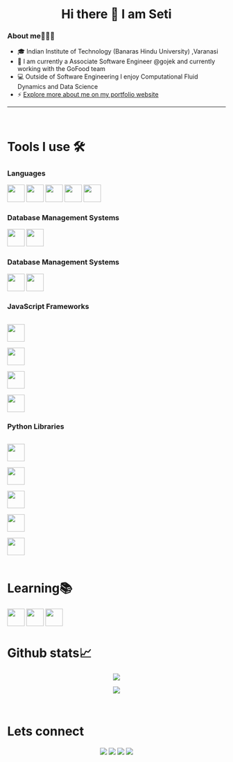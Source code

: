 
<h1 align="center">Hi there 👋 I am  Seti</h1>

<h3>About me👩🏾‍🔧</h3>

- 🎓 Indian Institute of Technology (Banaras Hindu University) ,Varanasi 
- 👨‍ I am currently a Associate Software Engineer @gojek and currently working with the GoFood team
- 💻 Outside of Software Engineering I enjoy Computational Fluid Dynamics and Data Science
- ⚡ [Explore more about me on my portfolio website](https://martin.vercel.app/)
<hr>

<br>

<h1> Tools I use 🛠️</h1>
<div margin="10px">
<h3>Languages</h3>

<code><img height="40" src="https://img.shields.io/badge/c++-%2300599C.svg?&style=for-the-badge&logo=c%2B%2B&logoColor=white" /></code>
<code><img height="40" src="https://img.shields.io/badge/java-%234ea94b.svg?&style=for-the-badge&logo=java&logoColor=white&color=ff4d4d" /></code>
<code><img height="40" src="https://img.shields.io/badge/javascript-%2320232a.svg?&style=for-the-badge&logo=javascript&logoColor=%23F7DF1E" /></code>
<code><img height="40" src="https://img.shields.io/badge/typescript-%2320232a.svg?&style=for-the-badge&logo=typescript&logoColor=blue" /></code>
<code><img height="40" src="https://img.shields.io/badge/python-%2320232a.svg?&style=for-the-badge&logo=python&logoColor=yellow" /></code>

<h3>Database Management Systems</h3>
 
<code><img height="40" src="https://img.shields.io/badge/mysql-%2300f.svg?&style=for-the-badge&logo=mysql&logoColor=white&color=ff4d4d" /></code>
<code><img height="40" src="https://img.shields.io/badge/MongoDB-%234ea94b.svg?&style=for-the-badge&logo=mongodb&logoColor=white" /></code>

<h3>Database Management Systems</h3>
 
<code><img height="40" src="https://img.shields.io/badge/node.js-%234ea94b.svg?&style=for-the-badge&logo=node.js&logoColor=white" /></code>
<code><img height="40" src="https://img.shields.io/badge/git-%2320232a.svg?&style=for-the-badge&logo=git&logoColor=ff4d4d" /></code>

<h3>JavaScript Frameworks</h3>
<code>
<img height="40" src="https://img.shields.io/badge/react-%2320232a.svg?&style=for-the-badge&logo=react&logoColor=%2361DAFB" />
</code>
<code>
<img height="40" src="https://img.shields.io/badge/Express-teal.svg?&style=for-the-badge&logo=express&logoColor=black" />
</code>
<code>
<img height="40" src="https://img.shields.io/badge/angular-%2320232a.svg?&style=for-the-badge&logo=angular&logoColor=red" />
</code>
<code>
<img height="40" src="https://img.shields.io/badge/next-black.svg?&style=for-the-badge&logo=vercel&logoColor=white" />
</code>



 <h3>Python Libraries</h3>
 <code>
<img height="40" src="https://img.shields.io/badge/django-%2320232a.svg?&style=for-the-badge&logo=django&logoColor=yellow" />
</code>
<code>
<img height="40" src="https://img.shields.io/badge/fastapi-%2320232a.svg?&style=for-the-badge&logo=fastapi&logoColor=teal" />
</code>
<code>
<img height="40" src="https://img.shields.io/badge/Scikit%20learn-%2320232a.svg?&style=for-the-badge&logo=scikit-learn&logoColor=orange" />
</code>
<code>
<img height="40" src="https://img.shields.io/badge/pandas-%2320232a.svg?&style=for-the-badge&logo=pandas&logoColor=orange" />
</code>
<code>
<img height="40" src="https://img.shields.io/badge/numpy-%2320232a.svg?&style=for-the-badge&logo=numpy&logoColor=blue" />
</code>
</div>

<br>

<h1>Learning📚</h1>
<code><img height="40" src="https://img.shields.io/badge/rust-%2320232a.svg?&style=for-the-badge&logo=rust&logoColor=brown" /></code>
<code><img height="40" src="https://img.shields.io/badge/go-%2320232a.svg?&style=for-the-badge&logo=go&logoColor=blue" /></code>
<code><img height="40" src="https://img.shields.io/badge/Android-%2320232a.svg?&style=for-the-badge&logo=android&logoColor=green" /></code>

<br>

<h1>Github stats📈</h1>
<p align="center">
  <a href="https://github.com/ksnmartin">
    <img src="https://github-readme-stats.vercel.app/api?username=ksnmartin&show_icons=true&hide=issues&theme=cobalt&count_private=true"/>
  </a>
</p>


<p align="center">
  <a href="https://github.com/ksnmartin">
    <img src="https://github-readme-stats.vercel.app/api/top-langs/?username=ksnmartin&hide=html,css,Shell,Mustache,C,Dockerfile&theme=radical&layout=compact" align="center" />
  </a>
</p>

<br>

<h1>Lets connect</h1>
<p align="center">
<a href="https://www.linkedin.com/in/ksnmartin" target="blank"><img align="center" src="https://img.shields.io/badge/Karyamsetty%20Martin-0077B5?style=for-the-badge&logo=linkedin&logoColor=white" /></a>   <a href="mailto:karyamsettymartin@gmail.com" target="blank"><img align="center" src="https://img.shields.io/badge/karyamsettymartin@gmail.com-D14836?style=for-the-badge&logo=gmail&logoColor=white" /></a>       <a href="https://www.github.com/ksnmartin" target="blank"><img align="center" src="https://img.shields.io/badge/ksnmartin-100000?style=for-the-badge&logo=github&logoColor=white" /></a>        <a href="https://www.instagram.com/ksnmartin" target="blank"><img align="center" src="https://img.shields.io/badge/ksnmartin-E1306C?style=for-the-badge&logo=instagram&logoColor=white" /></a>
</p>

 <br>
